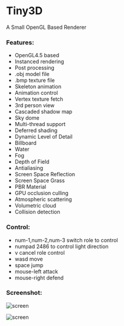# Tiny3D
A Small OpenGL Based Renderer  

### Features:    

- OpenGL4.5 based  
- Instanced rendering  
- Post processing  
- .obj model file    
- .bmp texture file  
- Skeleton animation  
- Animation control  
- Vertex texture fetch  
- 3rd person view  
- Cascaded shadow map  
- Sky dome  
- Multi-thread support  
- Deferred shading  
- Dynamic Level of Detail  
- Billboard  
- Water  
- Fog  
- Depth of Field  
- Antialiasing  
- Screen Space Reflection  
- Screen Space Grass  
- PBR Material  
- GPU occlusion culling  
- Atmospheric scattering  
- Volumetric cloud  
- Collision detection  
  
### Control:  

- num-1,num-2,num-3 switch role to control  
- numpad 2486 to control light direction  
- v cancel role control    
- wasd move  
- space jump  
- mouse-left attack  
- mouse-right defend  

### Screenshot:  

![screen](anim.gif)   

![screen](water.gif)  